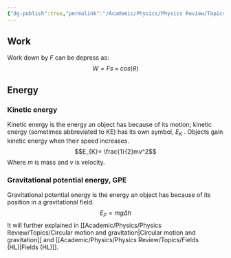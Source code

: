 ```yaml
---
{"dg-publish":true,"permalink":"/Academic/Physics/Physics Review/Topics/Work, Energy/"}
---
```


## Work
Work down by $F$ can be depress as:
$$W=Fs\times cos (\theta)$$
## Energy
### Kinetic energy
Kinetic energy is the energy an object has because of its motion; kinetic energy (sometimes abbreviated to KE) has its own symbol, $E_K$ . Objects gain kinetic energy when their speed increases.
$$E_{K}= \frac{1}{2}mv^2$$
Where $m$ is mass and $v$ is velocity.
### Gravitational potential energy, GPE
Gravitational potential energy is the energy an object has because of its position in a gravitational field.
$$E_{P}= mg\Delta h$$
It will further explained in [[Academic/Physics/Physics Review/Topics/Circular motion and gravitation\|Circular motion and gravitation]] and [[Academic/Physics/Physics Review/Topics/Fields (HL)\|Fields (HL)]]. 